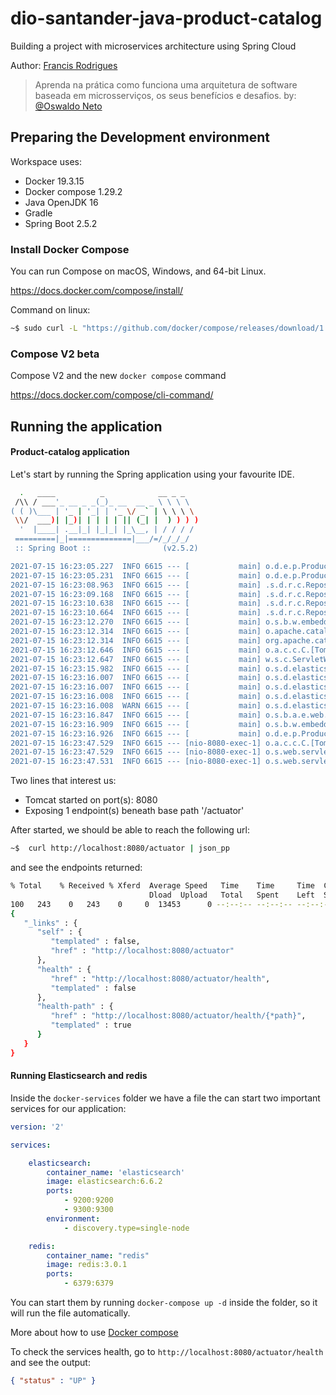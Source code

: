 # dio-santander-java-product-catalog

Building a project with microservices architecture using Spring Cloud

Author: [Francis Rodrigues](https://github.com/francisrod01)

> Aprenda na prática como funciona uma arquitetura de software baseada em microsserviços, 
> os seus benefícios e desafios. by: [@Oswaldo Neto](https://github.com/oswaldoneto)

## Preparing the Development environment

Workspace uses:

- Docker 19.3.15
- Docker compose 1.29.2
- Java OpenJDK 16
- Gradle
- Spring Boot 2.5.2

### Install Docker Compose

You can run Compose on macOS, Windows, and 64-bit Linux.

https://docs.docker.com/compose/install/


Command on linux:

```bash
~$ sudo curl -L "https://github.com/docker/compose/releases/download/1.29.2/docker-compose-$(uname -s)-$(uname -m)" -o /usr/local/bin/docker-compose
```

### Compose V2 beta

Compose V2 and the new `docker compose` command

https://docs.docker.com/compose/cli-command/


## Running the application

#### Product-catalog application

Let's start by running the Spring application using your favourite IDE.


```bash
  .   ____          _            __ _ _
 /\\ / ___'_ __ _ _(_)_ __  __ _ \ \ \ \
( ( )\___ | '_ | '_| | '_ \/ _` | \ \ \ \
 \\/  ___)| |_)| | | | | || (_| |  ) ) ) )
  '  |____| .__|_| |_|_| |_\__, | / / / /
 =========|_|==============|___/=/_/_/_/
 :: Spring Boot ::                (v2.5.2)

2021-07-15 16:23:05.227  INFO 6615 --- [           main] o.d.e.p.ProductCatalogApplication        : Starting ProductCatalogApplication using Java 16.0.1 on debian with PID 6615 (/home/paneladm/projects/dio-santander-java-spring-cloud/product-catalog/build/classes/java/main started by paneladm in /home/paneladm/projects/dio-santander-java-spring-cloud/product-catalog)
2021-07-15 16:23:05.231  INFO 6615 --- [           main] o.d.e.p.ProductCatalogApplication        : No active profile set, falling back to default profiles: default
2021-07-15 16:23:08.963  INFO 6615 --- [           main] .s.d.r.c.RepositoryConfigurationDelegate : Bootstrapping Spring Data Elasticsearch repositories in DEFAULT mode.
2021-07-15 16:23:09.168  INFO 6615 --- [           main] .s.d.r.c.RepositoryConfigurationDelegate : Finished Spring Data repository scanning in 198 ms. Found 1 Elasticsearch repository interfaces.
2021-07-15 16:23:10.638  INFO 6615 --- [           main] .s.d.r.c.RepositoryConfigurationDelegate : Bootstrapping Spring Data Reactive Elasticsearch repositories in DEFAULT mode.
2021-07-15 16:23:10.664  INFO 6615 --- [           main] .s.d.r.c.RepositoryConfigurationDelegate : Finished Spring Data repository scanning in 25 ms. Found 0 Reactive Elasticsearch repository interfaces.
2021-07-15 16:23:12.270  INFO 6615 --- [           main] o.s.b.w.embedded.tomcat.TomcatWebServer  : Tomcat initialized with port(s): 8080 (http)
2021-07-15 16:23:12.314  INFO 6615 --- [           main] o.apache.catalina.core.StandardService   : Starting service [Tomcat]
2021-07-15 16:23:12.314  INFO 6615 --- [           main] org.apache.catalina.core.StandardEngine  : Starting Servlet engine: [Apache Tomcat/9.0.48]
2021-07-15 16:23:12.646  INFO 6615 --- [           main] o.a.c.c.C.[Tomcat].[localhost].[/]       : Initializing Spring embedded WebApplicationContext
2021-07-15 16:23:12.647  INFO 6615 --- [           main] w.s.c.ServletWebServerApplicationContext : Root WebApplicationContext: initialization completed in 7049 ms
2021-07-15 16:23:15.982  INFO 6615 --- [           main] o.s.d.elasticsearch.support.VersionInfo  : Version Spring Data Elasticsearch: 4.2.2
2021-07-15 16:23:16.007  INFO 6615 --- [           main] o.s.d.elasticsearch.support.VersionInfo  : Version Elasticsearch Client in build: 7.12.1
2021-07-15 16:23:16.007  INFO 6615 --- [           main] o.s.d.elasticsearch.support.VersionInfo  : Version Elasticsearch Client used: 7.12.1
2021-07-15 16:23:16.008  INFO 6615 --- [           main] o.s.d.elasticsearch.support.VersionInfo  : Version Elasticsearch cluster: 6.6.2
2021-07-15 16:23:16.008  WARN 6615 --- [           main] o.s.d.elasticsearch.support.VersionInfo  : Version mismatch in between Elasticsearch Client and Cluster: 7.12.1 - 6.6.2
2021-07-15 16:23:16.847  INFO 6615 --- [           main] o.s.b.a.e.web.EndpointLinksResolver      : Exposing 1 endpoint(s) beneath base path '/actuator'
2021-07-15 16:23:16.909  INFO 6615 --- [           main] o.s.b.w.embedded.tomcat.TomcatWebServer  : Tomcat started on port(s): 8080 (http) with context path ''
2021-07-15 16:23:16.926  INFO 6615 --- [           main] o.d.e.p.ProductCatalogApplication        : Started ProductCatalogApplication in 15.659 seconds (JVM running for 20.712)
2021-07-15 16:23:47.529  INFO 6615 --- [nio-8080-exec-1] o.a.c.c.C.[Tomcat].[localhost].[/]       : Initializing Spring DispatcherServlet 'dispatcherServlet'
2021-07-15 16:23:47.529  INFO 6615 --- [nio-8080-exec-1] o.s.web.servlet.DispatcherServlet        : Initializing Servlet 'dispatcherServlet'
2021-07-15 16:23:47.531  INFO 6615 --- [nio-8080-exec-1] o.s.web.servlet.DispatcherServlet        : Completed initialization in 2 ms
```

Two lines that interest us:

- Tomcat started on port(s): 8080
- Exposing 1 endpoint(s) beneath base path '/actuator'

After started, we should be able to reach the following url:

```bash
~$  curl http://localhost:8080/actuator | json_pp
```

and see the endpoints returned:


```bash
% Total    % Received % Xferd  Average Speed   Time    Time     Time  Current
                               Dload  Upload   Total   Spent    Left  Speed
100   243    0   243    0     0  13453      0 --:--:-- --:--:-- --:--:-- 14294
{
   "_links" : {
      "self" : {
         "templated" : false,
         "href" : "http://localhost:8080/actuator"
      },
      "health" : {
         "href" : "http://localhost:8080/actuator/health",
         "templated" : false
      },
      "health-path" : {
         "href" : "http://localhost:8080/actuator/health/{*path}",
         "templated" : true
      }
   }
}
```

#### Running Elasticsearch and redis

Inside the `docker-services` folder we have a file the can start two important services for our application:

```yml
version: '2'

services:

    elasticsearch:
        container_name: 'elasticsearch'
        image: elasticsearch:6.6.2
        ports:
            - 9200:9200
            - 9300:9300
        environment:
            - discovery.type=single-node

    redis:
        container_name: "redis"
        image: redis:3.0.1
        ports:
            - 6379:6379
```

You can start them by running `docker-compose up -d` inside the folder, so it will run the file automatically.

More about how to use [Docker compose]()

To check the services health, go to `http://localhost:8080/actuator/health` and see the output:

```json
{ "status" : "UP" }
```
